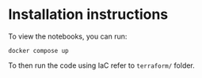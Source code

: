 # Installation instructions

To view the notebooks, you can run:

`docker compose up`

To then run the code using IaC refer to `terraform/` folder.

